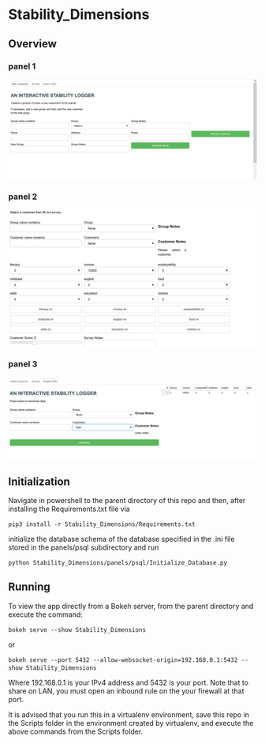 # Stability_Dimensions

## Overview
### panel 1
![alt text](https://github.com/kyleButler9/Stability_Dimensions/blob/main/back.png)
### panel 2
![alt text](https://github.com/kyleButler9/Stability_Dimensions/blob/main/survey.png)
### panel 3
![alt text](https://github.com/kyleButler9/Stability_Dimensions/blob/main/front.png)

## Initialization

Navigate in powershell to the parent directory of this repo and then,
after installing the Requirements.txt file via

    pip3 install -r Stability_Dimensions/Requirements.txt

initialize the database schema of the database specified in the .ini file stored
in the panels/psql subdirectory and run

    python Stability_Dimensions/panels/psql/Initialize_Database.py

## Running

To view the app directly from a Bokeh server, from the parent directory and
execute the command:

    bokeh serve --show Stability_Dimensions
or

    bokeh serve --port 5432 --allow-websocket-origin=192.168.0.1:5432 --show Stability_Dimensions

Where 192.168.0.1 is your IPv4 address and 5432 is your port. Note that to share
on LAN, you must open an inbound rule on the your firewall at that port.

It is advised that you run this in a virtualenv environment, save this repo
in the Scripts folder in the environment created by virtualenv, and execute the
above commands from the Scripts folder.
